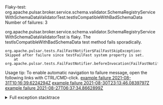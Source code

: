         
Flaky-test: org.apache.pulsar.broker.service.schema.validator.SchemaRegistryServiceWithSchemaDataValidatorTest.testIsCompatibleWithBadSchemaData
Number of failures: 3

org.apache.pulsar.broker.service.schema.validator.SchemaRegistryServiceWithSchemaDataValidatorTest is flaky. The testIsCompatibleWithBadSchemaData test method fails sporadically.

```
org.apache.pulsar.tests.FailFastNotifier$FailFastSkipException: Skipped after failure since testFailFast system property is set.
	at org.apache.pulsar.tests.FailFastNotifier.beforeInvocation(FailFastNotifier.java:88)

```

Usage tip: To enable automatic navigation to failure message, open the following links with CTRL/CMD-click.
[example failure 2021-08-31T10:16:39.6224294Z](https://github.com/apache/pulsar/runs/3471501156?check_suite_focus=true#step:10:1485)
[example failure 2021-08-30T23:13:46.0839797Z](https://github.com/apache/pulsar/runs/3467152431?check_suite_focus=true#step:9:745)
[example failure 2021-08-27T06:37:34.8662899Z](https://github.com/apache/pulsar/runs/3440411059?check_suite_focus=true#step:9:2667)


<details>
<summary>Full exception stacktrace</summary>
<code><pre>
org.apache.pulsar.tests.FailFastNotifier$FailFastSkipException: Skipped after failure since testFailFast system property is set.
	at org.apache.pulsar.tests.FailFastNotifier.beforeInvocation(FailFastNotifier.java:88)

</pre></code>
</details>

